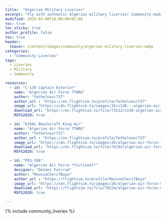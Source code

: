 ```yaml
---
title:  "Algerian Military Liveries"
excerpt: "Fly with authentic Algerian military liveries! Community-made designs for fighter jets & transports in MSFS."
modified: 2025-03-08T14:00:00+01:00
toc: true
toc_sticky: true
author_profile: false
toc: true
header:
  teaser: /content/images/community/algerian-military-liveries.webp
categories: 
  - "Community Liveries"
tags:
  - Liveries
  - Military
  - Community

resources:
  - id: "C-130 Captain Exterior"
    name: "Algerian Air Force 7TWRQ"
    author: "fethelnour737"
    author_url : "https://en.flightsim.to/profile/fethelnour737"
    image_url: "https://cdn.flightsim.to/images/26/c130---algerian-air-force-321711-1714248157-PBs7R.jpg?width=1400"
    download_url: "https://en.flightsim.to/file/73512/c130-algerian-air-force"
    MSFS2020: true

  - id: "K350i Beechcraft King Air"
    name: "Algerian Air Force 7TWRQ"
    author: "fethelnour737"
    author_url : "https://en.flightsim.to/profile/fethelnour737"
    image_url: "https://cdn.flightsim.to/images/26/algerian-air-force--7twrq-321711-1715366090-fwL5J.jpg?width=800"
    download_url: "https://en.flightsim.to/file/74193/algerian-air-force-7twrq"
    MSFS2020: true

  - id: "MIG-29A"
    name: "Algerian Air Force *fictional*"
    designer: "Deimos Fulcrum"
    author: "MoussaCherifBaya"
    author_url : "https://flightsim.to/profile/MoussaCherifBaya"
    image_url: "https://cdn.flightsim.to/images/26/algerian-air-force-mig-29s-livery-for-deimos-fulcrum-199247-1722871423-PwevI.jpg?width=1400"
    download_url: "https://flightsim.to/file/79224/algerian-air-force-mig-29s-livery-for-deimos-fulcrum"
    MSFS2020: true

---
```


{% include community_liveries %}